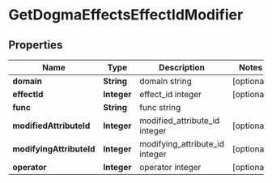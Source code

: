 
# GetDogmaEffectsEffectIdModifier

## Properties
Name | Type | Description | Notes
------------ | ------------- | ------------- | -------------
**domain** | **String** | domain string |  [optional]
**effectId** | **Integer** | effect_id integer |  [optional]
**func** | **String** | func string | 
**modifiedAttributeId** | **Integer** | modified_attribute_id integer |  [optional]
**modifyingAttributeId** | **Integer** | modifying_attribute_id integer |  [optional]
**operator** | **Integer** | operator integer |  [optional]



